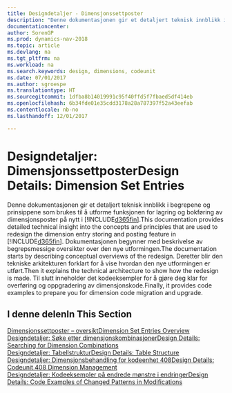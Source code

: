 ```yaml
---
title: Designdetaljer - Dimensjonssettposter
description: "Denne dokumentasjonen gir et detaljert teknisk innblikk i begrepene og prinsippene som brukes til å utforme funksjonen for lagring og bokføring av dimensjonsposter på nytt."
documentationcenter: 
author: SorenGP
ms.prod: dynamics-nav-2018
ms.topic: article
ms.devlang: na
ms.tgt_pltfrm: na
ms.workload: na
ms.search.keywords: design, dimensions, codeunit
ms.date: 07/01/2017
ms.author: sgroespe
ms.translationtype: HT
ms.sourcegitcommit: 1dfba8b14019991c95f40ffd5f7fbaed5df414eb
ms.openlocfilehash: 6b34fde01e35cdd3178a28a787397f52a43eefab
ms.contentlocale: nb-no
ms.lasthandoff: 12/01/2017

---
```

# <a name="design-details-dimension-set-entries"></a><span data-ttu-id="d9532-103">Designdetaljer: Dimensjonssettposter</span><span class="sxs-lookup"><span data-stu-id="d9532-103">Design Details: Dimension Set Entries</span></span>
<span data-ttu-id="d9532-104">Denne dokumentasjonen gir et detaljert teknisk innblikk i begrepene og prinsippene som brukes til å utforme funksjonen for lagring og bokføring av dimensjonsposter på nytt i [!INCLUDE[d365fin](includes/d365fin_md.md)].</span><span class="sxs-lookup"><span data-stu-id="d9532-104">This documentation provides detailed technical insight into the concepts and principles that are used to redesign the dimension entry storing and posting feature in [!INCLUDE[d365fin](includes/d365fin_md.md)].</span></span> <span data-ttu-id="d9532-105">Dokumentasjonen begynner med beskrivelse av begrepsmessige oversikter over den nye utformingen.</span><span class="sxs-lookup"><span data-stu-id="d9532-105">The documentation starts by describing conceptual overviews of the redesign.</span></span> <span data-ttu-id="d9532-106">Deretter blir den tekniske arkitekturen forklart for å vise hvordan den nye utformingen er utført.</span><span class="sxs-lookup"><span data-stu-id="d9532-106">Then it explains the technical architecture to show how the redesign is made.</span></span> <span data-ttu-id="d9532-107">Til slutt inneholder det kodeeksempler for å gjøre deg klar for overføring og oppgradering av dimensjonskode.</span><span class="sxs-lookup"><span data-stu-id="d9532-107">Finally, it provides code examples to prepare you for dimension code migration and upgrade.</span></span>  

## <a name="in-this-section"></a><span data-ttu-id="d9532-108">I denne delen</span><span class="sxs-lookup"><span data-stu-id="d9532-108">In This Section</span></span>  
[<span data-ttu-id="d9532-109">Dimensjonssettposter – oversikt</span><span class="sxs-lookup"><span data-stu-id="d9532-109">Dimension Set Entries Overview</span></span>](design-details-dimension-set-entries-overview.md)  
[<span data-ttu-id="d9532-110">Designdetaljer: Søke etter dimensjonskombinasjoner</span><span class="sxs-lookup"><span data-stu-id="d9532-110">Design Details: Searching for Dimension Combinations</span></span>](design-details-searching-for-dimension-combinations.md)  
[<span data-ttu-id="d9532-111">Designdetaljer: Tabellstruktur</span><span class="sxs-lookup"><span data-stu-id="d9532-111">Design Details: Table Structure</span></span>](design-details-table-structure.md)  
[<span data-ttu-id="d9532-112">Designdetaljer: Dimensjonsbehandling for kodeenhet 408</span><span class="sxs-lookup"><span data-stu-id="d9532-112">Design Details: Codeunit 408 Dimension Management</span></span>](design-details-codeunit-408-dimension-management.md)  
[<span data-ttu-id="d9532-113">Designdetaljer: Kodeeksempler på endrede mønstre i endringer</span><span class="sxs-lookup"><span data-stu-id="d9532-113">Design Details: Code Examples of Changed Patterns in Modifications</span></span>](design-details-code-examples-of-changed-patterns-in-modifications.md)

